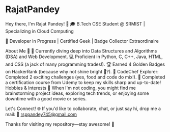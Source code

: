 # RajatPandey
Hey there, I'm Rajat Pandey! 👋
🎓 B.Tech CSE Student @ SRMIST | Specializing in Cloud Computing

🌟 Developer in Progress | Certified Geek | Badge Collector Extraordinaire

About Me 🚀
🌱 Currently diving deep into Data Structures and Algorithms (DSA) and Web Development.
💻 Proficient in Python, C, C++, Java, HTML, and CSS (a jack of many programming trades!).
🏆 Earned 4 Golden Badges on HackerRank (because why not shine bright 🌟?).
🍛 CodeChef Explorer: Completed 2 exciting challenges (yes, food and code do mix!).
📜 Completed a certification course from Udemy to keep my skills sharp and up-to-date!
Hobbies & Interests 🎯
When I'm not coding, you might find me brainstorming project ideas, exploring tech trends, or enjoying some downtime with a good movie or series.

Let's Connect! 🌐
If you'd like to collaborate, chat, or just say hi, drop me a mail:
📧 rsppandey745@gmail.com

Thanks for visiting my repository—stay awesome! 🚀 
